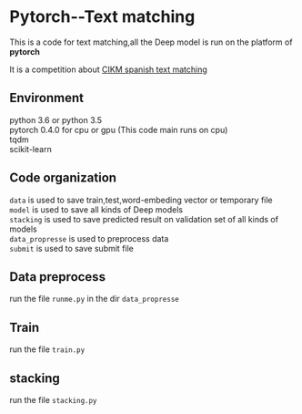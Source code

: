 # Pytorch--Text matching

This is a code for text matching,all the Deep model is run on the platform of **pytorch**

It is a competition about [CIKM spanish text matching](https://tianchi.aliyun.com/competition/introduction.htm?spm=5176.100066.0.0.7b7633afFVoLQR&raceId=231661)<br>

## Environment
python 3.6 or python 3.5<br>
pytorch 0.4.0 for cpu or gpu (This code main runs on cpu)<br>
tqdm<br>
scikit-learn<br>




## Code organization
`data` is used to save train,test,word-embeding vector or temporary file<br>
`model` is used to save all kinds of Deep models<br>
`stacking` is used to save predicted result on validation set of all kinds of models<br>
`data_propresse` is used to preprocess data<br>
`submit` is used to save submit file<br>

## Data preprocess
run the file `runme.py` in the dir `data_propresse`

## Train 
run the file `train.py` 

## stacking
run the file `stacking.py`
